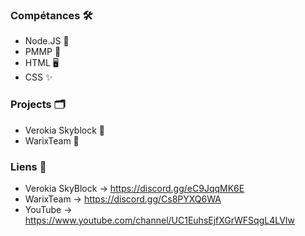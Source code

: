 ### Compétances 🛠️

- Node.JS 🦾
- PMMP 🌲
- HTML 🖥️
- CSS ✨

### Projects 🗂️

- Verokia Skyblock 🌋
- WarixTeam 🧰

### Liens 🔗

- Verokia SkyBlock -> https://discord.gg/eC9JqqMK6E
- WarixTeam -> https://discord.gg/Cs8PYXQ6WA
- YouTube -> https://www.youtube.com/channel/UC1EuhsEjfXGrWFSqgL4LVIw
